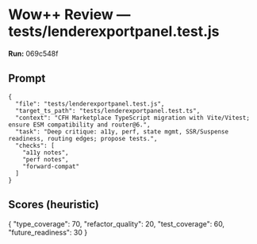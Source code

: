 # Wow++ Review — tests/lenderexportpanel.test.js

**Run:** 069c548f

## Prompt

```
{
  "file": "tests/lenderexportpanel.test.js",
  "target_ts_path": "tests/lenderexportpanel.test.ts",
  "context": "CFH Marketplace TypeScript migration with Vite/Vitest; ensure ESM compatibility and router@6.",
  "task": "Deep critique: a11y, perf, state mgmt, SSR/Suspense readiness, routing edges; propose tests.",
  "checks": [
    "a11y notes",
    "perf notes",
    "forward-compat"
  ]
}
```

## Scores (heuristic)

{
  "type_coverage": 70,
  "refactor_quality": 20,
  "test_coverage": 60,
  "future_readiness": 30
}
